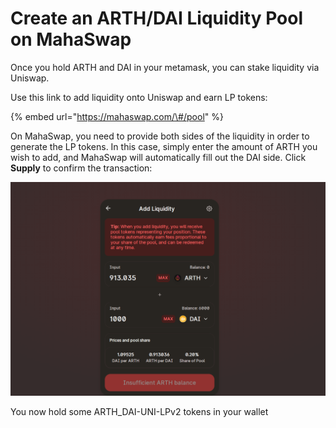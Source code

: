 # Create an ARTH/DAI Liquidity Pool on MahaSwap

Once you hold ARTH and DAI in your metamask, you can stake liquidity via Uniswap.

Use this link to add liquidity onto Uniswap and earn LP tokens:

{% embed url="https://mahaswap.com/\#/pool" %}

On MahaSwap, you need to provide both sides of the liquidity in order to generate the LP tokens. In this case, simply enter the amount of ARTH you wish to add, and MahaSwap will automatically fill out the DAI side. Click **Supply** to confirm the transaction:

![](../.gitbook/assets/arth-dai-pool-mahaswap.png)

You now hold some ARTH\_DAI-UNI-LPv2 tokens in your wallet  


  




